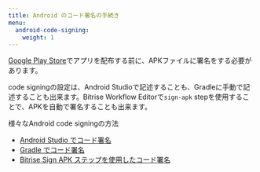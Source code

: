 ```yaml
---
title: Android のコード署名の手続き
menu:
  android-code-signing:
    weight: 1
---
```

[Google Play Store](https://play.google.com/store/apps)でアプリを配布する前に、APKファイルに署名をする必要があります。

code signingの設定は、Android Studioで記述することも、Gradleに手動で記述することも出来ます。Bitrise Workflow Editorで`sign-apk` stepを使用することで、APKを自動で署名することも出来ます。  

様々なAndroid code signingの方法

* [Android Studio でコード署名](/code-signing/android-code-signing/android-code-signing-with-android-studio/)
* [Gradle でコード署名](/code-signing/android-code-signing/android-code-signing-in-gradle/) 
* [Bitrise Sign APK ステップを使用したコード署名](/code-signing/android-code-signing/android-code-signing-using-bitrise-sign-apk-step/)
